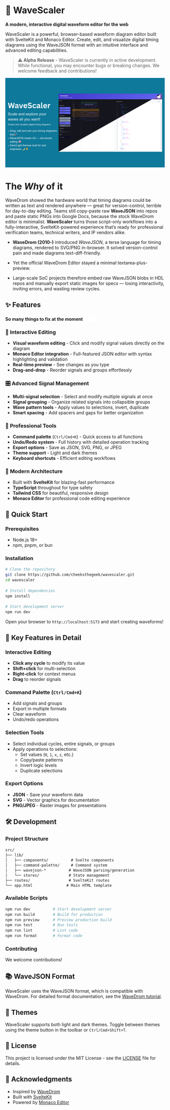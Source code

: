 # 🌊 WaveScaler

**A modern, interactive digital waveform editor for the web**

WaveScaler is a powerful, browser-based waveform diagram editor built with SvelteKit and Monaco Editor. Create, edit, and visualize digital timing diagrams using the WaveJSON format with an intuitive interface and advanced editing capabilities.

> **⚠️ Alpha Release** - WaveScaler is currently in active development. While functional, you may encounter bugs or breaking changes. We welcome feedback and contributions!

<!-- ![Waveform Editor Demo Video](https://via.placeholder.com/800x400/1a1a1a/ffffff?text=WaveScaler+Demo) -->

![banner](img/WaveScaler.png)


# The ***Why*** of it

WaveDrom showed the hardware world that timing diagrams could be written as text and rendered anywhere — great for version-control, terrible for day-to-day editing. Teams still copy-paste raw **WaveJSON** into repos and paste static PNGs into Google Docs, because the stock WaveDrom editor is minimalist. **WaveScaler** turns those script-only workflows into a fully-interactive, SvelteKit-powered experience that’s ready for professional verification teams, technical writers, and IP vendors alike. 

- **WaveDrom (2010-)** introduced *WaveJSON*, a terse language for timing diagrams, rendered to SVG/PNG in-browser.  It solved version-control pain and made diagrams text-diff-friendly. 

- Yet the official WaveDrom Editor stayed a minimal textarea-plus-preview.

- Large-scale SoC projects therefore embed raw WaveJSON blobs in HDL repos and manually export static images for specs — losing interactivity, inviting errors, and wasting review cycles.

## ✨ Features

**So many things to fix at the moment** <img src="https://github.com/CheeksTheGeek/wavescaler/blob/fdf2e77be4862d764d747b0ad51ee8d4ed9e56ff/img/cooked.png" alt="cooked" height="24" style="vertical-align: text-bottom;" style="filter: invert(100%);">

### 🎨 **Interactive Editing**
- **Visual waveform editing** - Click and modify signal values directly on the diagram
- **Monaco Editor integration** - Full-featured JSON editor with syntax highlighting and validation
- **Real-time preview** - See changes as you type
- **Drag-and-drop** - Reorder signals and groups effortlessly

### 🎛️ **Advanced Signal Management**
- **Multi-signal selection** - Select and modify multiple signals at once
- **Signal grouping** - Organize related signals into collapsible groups
- **Wave pattern tools** - Apply values to selections, invert, duplicate
- **Smart spacing** - Add spacers and gaps for better organization

### 💫 **Professional Tools**
- **Command palette** (`Ctrl/Cmd+K`) - Quick access to all functions
- **Undo/Redo system** - Full history with detailed operation tracking
- **Export options** - Save as JSON, SVG, PNG, or JPEG
- **Theme support** - Light and dark themes
- **Keyboard shortcuts** - Efficient editing workflows

### 🚀 **Modern Architecture**
- Built with **SvelteKit** for blazing-fast performance
- **TypeScript** throughout for type safety
- **Tailwind CSS** for beautiful, responsive design
- **Monaco Editor** for professional code editing experience

## 🚀 Quick Start

### Prerequisites
- Node.js 18+ 
- npm, pnpm, or bun

### Installation

```bash
# Clone the repository
git clone https://github.com/cheeksthegeek/wavescaler.git
cd wavescaler

# Install dependencies
npm install

# Start development server
npm run dev
```

Open your browser to `http://localhost:5173` and start creating waveforms!

## 🎯 Key Features in Detail

### Interactive Editing
- **Click any cycle** to modify its value
- **Shift+click** for multi-selection
- **Right-click** for context menus
- **Drag** to reorder signals

### Command Palette (`Ctrl/Cmd+K`)
- Add signals and groups
- Export in multiple formats  
- Clear waveform
- Undo/redo operations

### Selection Tools
- Select individual cycles, entire signals, or groups
- Apply operations to selections:
  - Set values (`0`, `1`, `x`, `z`, etc.)  
  - Copy/paste patterns
  - Invert logic levels
  - Duplicate selections

### Export Options
- **JSON** - Save your waveform data
- **SVG** - Vector graphics for documentation
- **PNG/JPEG** - Raster images for presentations

## 🛠️ Development

### Project Structure
```
src/
├── lib/
│   ├── components/          # Svelte components
│   ├── command-palette/     # Command system
│   ├── wavejson-*          # WaveJSON parsing/generation
│   └── stores/             # State management
├── routes/                 # SvelteKit routes
└── app.html               # Main HTML template
```

### Available Scripts

```bash
npm run dev          # Start development server
npm run build        # Build for production  
npm run preview      # Preview production build
npm run test         # Run tests
npm run lint         # Lint code
npm run format       # Format code
```

### Contributing

We welcome contributions! 

## 📚 WaveJSON Format

WaveScaler uses the WaveJSON format, which is compatible with WaveDrom. For detailed format documentation, see the [WaveDrom tutorial](https://wavedrom.com/tutorial.html).

## 🎨 Themes

WaveScaler supports both light and dark themes. Toggle between themes using the theme button in the toolbar or `Ctrl/Cmd+Shift+T`.


## 📄 License

This project is licensed under the MIT License - see the [LICENSE](LICENSE) file for details.

## 🙏 Acknowledgments

- Inspired by [WaveDrom](https://wavedrom.com/) 
- Built with [SvelteKit](https://kit.svelte.dev/)
- Powered by [Monaco Editor](https://microsoft.github.io/monaco-editor/)
